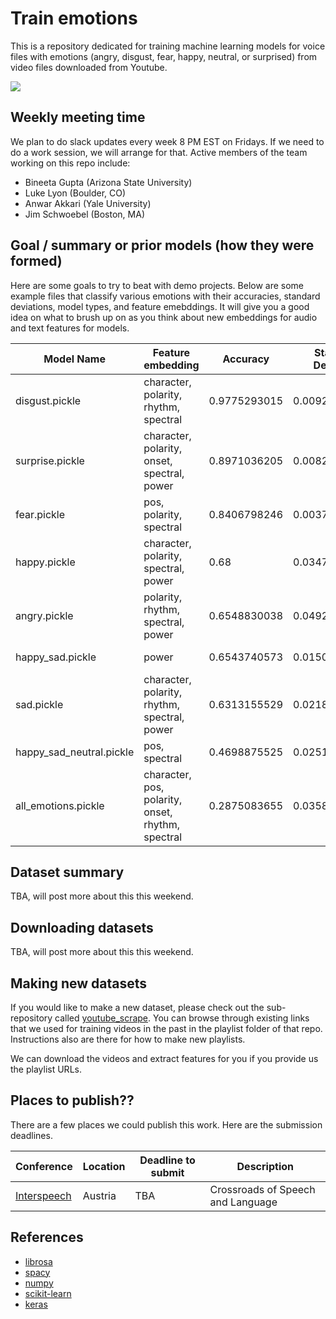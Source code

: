 # Train emotions

This is a repository dedicated for training machine learning models for voice files with emotions (angry, disgust, fear, happy, neutral, or surprised) from video files downloaded from Youtube.

![](https://media.giphy.com/media/3o6nUNpJn4VznakjKM/giphy.gif)

## Weekly meeting time 

We plan to do slack updates every week 8 PM EST on Fridays. If we need to do a work session, we will arrange for that. Active members of the team working on this repo include:

* Bineeta Gupta (Arizona State University) 
* Luke Lyon (Boulder, CO)
* Anwar Akkari (Yale University) 
* Jim Schwoebel (Boston, MA) 

## Goal / summary or prior models (how they were formed)  

Here are some goals to try to beat with demo projects. Below are some example files that classify various emotions with their accuracies, standard deviations, model types, and feature emebddings. It will give you a good idea on what to brush up on as you think about new embeddings for audio and text features for models. 

| Model Name	| Feature embedding | Accuracy	| Standard Deviation	| Modeltype| 
| ------------- | ------------- | ------------- | ------------- |------------- |
| disgust.pickle |	character, polarity, rhythm, spectral| 0.9775293015 |	0.009225004885	| random forest|
| surprise.pickle | character, polarity, onset, spectral, power |	0.8971036205 |	0.008219397678	| knn | 
| fear.pickle	| pos, polarity, spectral | 0.8406798246	| 0.003728070175	| knn |
| happy.pickle	| character, polarity, spectral, power | 0.68	| 0.03479685397	| hard voting |
| angry.pickle |	polarity, rhythm, spectral, power| 0.6548830038 |	0.04924646135	| gradient boosting |
| happy_sad.pickle	| power | 0.6543740573 |	0.01507843069 |	logistic regression |
| sad.pickle | character, polarity, rhythm, spectral, power |	0.6313155529	| 0.02186253158	| hard voting |
| happy_sad_neutral.pickle	| pos, spectral | 0.4698875525	| 0.02512849173	| logistic regression |
| all_emotions.pickle | character, pos, polarity, onset, rhythm, spectral |	0.2875083655	| 0.0358943377 |	knn | 

## Dataset summary 

TBA, will post more about this this weekend. 

## Downloading datasets

TBA, will post more about this this weekend. 

## Making new datasets 

If you would like to make a new dataset, please check out the sub-repository called [youtube_scrape](https://github.com/NeuroLexDiagnostics/train-emotions/tree/master/youtube_scrape). You can browse through existing links that we used for training videos in the past in the playlist folder of that repo. Instructions also are there for how to make new playlists. 

We can download the videos and extract features for you if you provide us the playlist URLs.

## Places to publish?? 

There are a few places we could publish this work. Here are the submission deadlines. 

| Conference  | Location |  Deadline to submit | Description | 
| ------------- | ------------- | ------------- | ------------- |
| [Interspeech](https://www.isca-speech.org/iscaweb/index.php/conferences/interspeech) | Austria | TBA | Crossroads of Speech and Language|

## References 
* [librosa](https://github.com/librosa/librosa)
* [spacy](https://spacy.io/)
* [numpy](http://www.numpy.org/)
* [scikit-learn](http://scikit-learn.org/stable/index.html)
* [keras](https://keras.io/)
